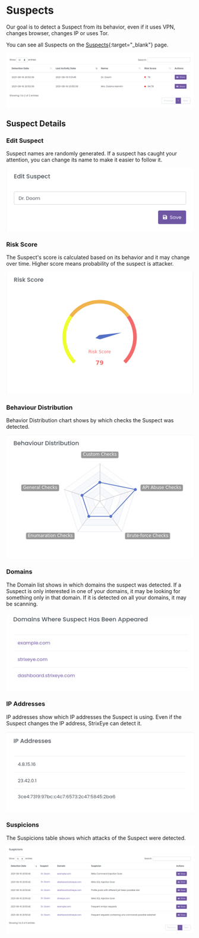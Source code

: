 # Suspects

Our goal is to detect a Suspect from its behavior, even if it uses VPN, changes browser, changes IP or uses Tor. 

You can see all Suspects on the [Suspects](https://dashboard.strixeye.com/suspects){:target="_blank"} page.

![agent name and agent domains](../assets/images/suspects.png)

## Suspect Details

### Edit Suspect
Suspect names are randomly generated. If a suspect has caught your attention, you can change its name to make it easier to follow it.

![agent name and agent domains](../assets/images/suspect_name_edit.png)

### Risk Score
The Suspect's score is calculated based on its behavior and it may change over time. Higher score means probability of the suspect is attacker.

![agent name and agent domains](../assets/images/suspect_risk_score.png)

### Behaviour Distribution

Behavior Distribution chart shows by which checks the Suspect was detected. 

![agent name and agent domains](../assets/images/suspect_behaviour.png)

### Domains

The Domain list shows in which domains the suspect was detected. If a Suspect is only interested in one of your domains, it may be looking for something only in that domain. If it is detected on all your domains, it may be scanning.

![agent name and agent domains](../assets/images/suspect_domains.png)

### IP Addresses

IP addresses show which IP addresses the Suspect is using. Even if the Suspect changes the IP address, StrixEye can detect it.

![agent name and agent domains](../assets/images/suspect_ips.png)

### Suspicions

The Suspicions table shows which attacks of the Suspect were detected.

![agent name and agent domains](../assets/images/suspect_suspicions.png)
